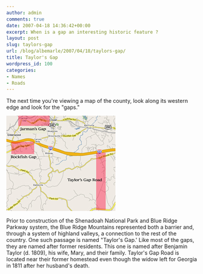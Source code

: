 ```yaml
---
author: admin
comments: true
date: 2007-04-18 14:36:42+00:00
excerpt: When is a gap an interesting historic feature ?
layout: post
slug: taylors-gap
url: /blog/albemarle/2007/04/18/taylors-gap/
title: Taylor's Gap
wordpress_id: 100
categories:
- Names
- Roads
---
```


The next time you're viewing a map of the county, look along its western edge and look for the "gaps." 

![Gaps in Western Albemarle](/wp-content/uploads/2007/04/taylorsgapmap.jpg)

Prior to construction of the Shenadoah National Park and Blue Ridge Parkway system, the Blue Ridge Mountains represented both a barrier and, through a system of highland valleys, a connection to the rest of the country. One such passage is named "Taylor's Gap.' Like most of the gaps, they are named after former residents. This one is named after Benjamin Taylor (d. 1809), his wife, Mary, and their family. Taylor's Gap Road is located near their former homestead even though the widow left for Georgia in 1811 after her husband's death.



